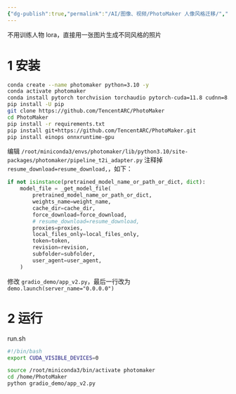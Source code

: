 ```yaml
---
{"dg-publish":true,"permalink":"/AI/图像、视频/PhotoMaker 人像风格迁移/","tags":["数字人"]}
---
```



不用训练人物 lora，直接用一张图片生成不同风格的照片

# 1 安装
```bash
conda create --name photomaker python=3.10 -y
conda activate photomaker
conda install pytorch torchvision torchaudio pytorch-cuda=11.8 cudnn=8.1.0 -c pytorch -c nvidia -y
pip install -U pip
git clone https://github.com/TencentARC/PhotoMaker
cd PhotoMaker
pip install -r requirements.txt
pip install git+https://github.com/TencentARC/PhotoMaker.git
pip install einops onnxruntime-gpu
```

编辑 `/root/miniconda3/envs/photomaker/lib/python3.10/site-packages/photomaker/pipeline_t2i_adapter.py`
注释掉 `resume_download=resume_download,`，如下：
```python
if not isinstance(pretrained_model_name_or_path_or_dict, dict):
    model_file = _get_model_file(
        pretrained_model_name_or_path_or_dict,
        weights_name=weight_name,
        cache_dir=cache_dir,
        force_download=force_download,
        # resume_download=resume_download,
        proxies=proxies,
        local_files_only=local_files_only,
        token=token,
        revision=revision,
        subfolder=subfolder,
        user_agent=user_agent,
    )
```

修改 `gradio_demo/app_v2.py`，最后一行改为 `demo.launch(server_name="0.0.0.0")`
# 2 运行

run.sh

``` bash
#!/bin/bash
export CUDA_VISIBLE_DEVICES=0

source /root/miniconda3/bin/activate photomaker
cd /home/PhotoMaker
python gradio_demo/app_v2.py
```

